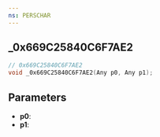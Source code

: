 ```yaml
---
ns: PERSCHAR
---
```

## _0x669C25840C6F7AE2

```c
// 0x669C25840C6F7AE2
void _0x669C25840C6F7AE2(Any p0, Any p1);
```

## Parameters
* **p0**:
* **p1**:
